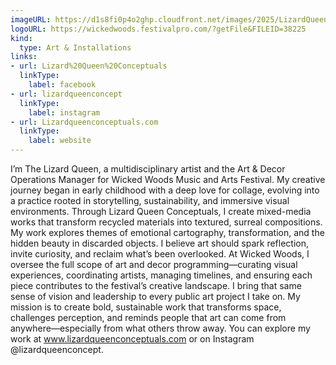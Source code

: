 ```yaml
---
imageURL: https://d1s8fi0p4o2ghp.cloudfront.net/images/2025/LizardQueenConceptuals.JPEG
logoURL: https://wickedwoods.festivalpro.com/?getFile&FILEID=38225
kind:
  type: Art & Installations
links:
- url: Lizard%20Queen%20Conceptuals
  linkType:
    label: facebook
- url: lizardqueenconcept
  linkType:
    label: instagram
- url: Lizardqueenconceptuals.com
  linkType:
    label: website
---
```

I’m The Lizard Queen, a multidisciplinary artist and the Art & Decor Operations Manager for Wicked Woods Music and Arts Festival. My creative journey began in early childhood with a deep love for collage, evolving into a practice rooted in storytelling, sustainability, and immersive visual environments.
Through Lizard Queen Conceptuals, I create mixed-media works that transform recycled materials into textured, surreal compositions. My work explores themes of emotional cartography, transformation, and the hidden beauty in discarded objects. I believe art should spark reflection, invite curiosity, and reclaim what’s been overlooked.
At Wicked Woods, I oversee the full scope of art and decor programming—curating visual experiences, coordinating artists, managing timelines, and ensuring each piece contributes to the festival’s creative landscape. I bring that same sense of vision and leadership to every public art project I take on.
My mission is to create bold, sustainable work that transforms space, challenges perception, and reminds people that art can come from anywhere—especially from what others throw away. You can explore my work at www.lizardqueenconceptuals.com or on Instagram @lizardqueenconcept.
